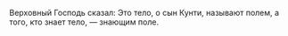 Верховный Господь сказал: Это тело, о сын Кунти, называют полем, а того, кто знает тело, — знающим поле.